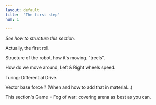 ```yaml
---
layout: default
title:  "The first step"
num: 1

---
```


*See how to structure this section.*

Actually, the first roll.

Structure of the robot, how it's moving. "treels".

How do we move around, Left & Right wheels speed.

Turing: Differential Drive.

Vector base force ? (When and how to add that in material...)

 

This section's Game = Fog of war: covering arena as best as you can.

